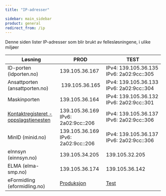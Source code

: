 ```yaml
---
title: "IP-adresser"

sidebar: main_sidebar
product: general
redirect_from: /ip
---
```


Denne siden lister IP-adresser som blir brukt av fellesløsningene, i ulike miljøer


| Løsning | PROD | TEST |
| - | - |-|
| ID-porten (idporten.no) | 139.105.36.167 |IPv4: 139.105.36.135 <br> IPv6: 2a02:9cc::305 |
| Ansattporten (ansattporten.no) | 139.105.36.165 |IPv4: 139.105.36.133 <br> IPv6: 2a02:9cc::304|
| Maskinporten | 139.105.36.164 |IPv4: 139.105.36.132 <br> IPv6: 2a02:9cc::301|
| [Kontaktregisteret - oppslagstjenesten](https://docs.digdir.no/docs/Kontaktregisteret/oppslagstjenesten_rest.html#ip-adresser-og-brannmurkonfigurasjon)|   139.105.36.169 <br> IPv6: 2a02:9cc::206 | IPv4: 139.105.36.137 <br> IPv6: 2a02:9cc::306|
| MinID (minid.no)|   139.105.36.169 <br> IPv6: 2a02:9cc::206 | IPv4: 139.105.36.137 <br> IPv6: 2a02:9cc::306|
| eInnsyn (einnsyn.no) | 139.105.34.205 | 139.105.32.205 |
| ELMA (elma-smp.no) | 139.105.36.174 | 139.105.36.142 |
| eFormidling (eformidling.no) | [Produksjon](https://docs.digdir.no/docs/eFormidling/Miljo/produksjon) | [Test](https://docs.digdir.no/docs/eFormidling/Miljo/qa) |
